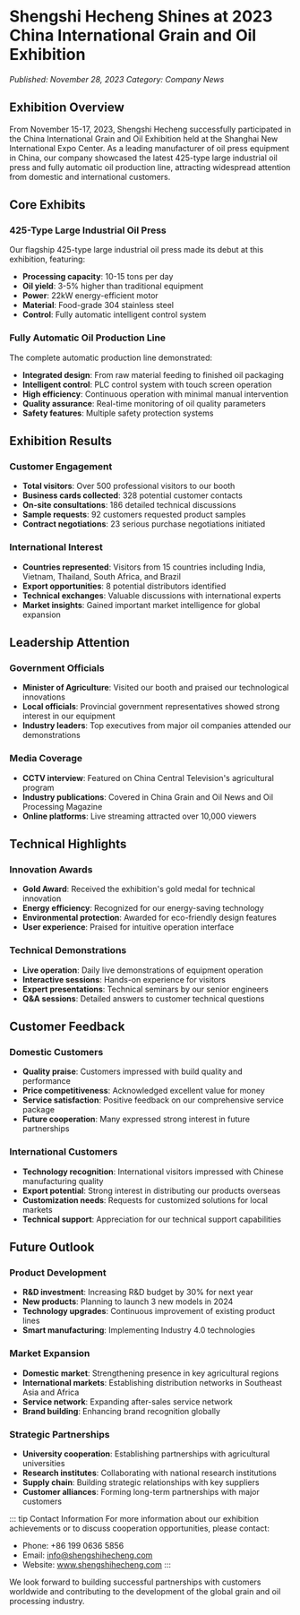 # Shengshi Hecheng Shines at 2023 China International Grain and Oil Exhibition

*Published: November 28, 2023*
*Category: Company News*

## Exhibition Overview

From November 15-17, 2023, Shengshi Hecheng successfully participated in the China International Grain and Oil Exhibition held at the Shanghai New International Expo Center. As a leading manufacturer of oil press equipment in China, our company showcased the latest 425-type large industrial oil press and fully automatic oil production line, attracting widespread attention from domestic and international customers.

## Core Exhibits

### 425-Type Large Industrial Oil Press

Our flagship 425-type large industrial oil press made its debut at this exhibition, featuring:
- **Processing capacity**: 10-15 tons per day
- **Oil yield**: 3-5% higher than traditional equipment
- **Power**: 22kW energy-efficient motor
- **Material**: Food-grade 304 stainless steel
- **Control**: Fully automatic intelligent control system

### Fully Automatic Oil Production Line

The complete automatic production line demonstrated:
- **Integrated design**: From raw material feeding to finished oil packaging
- **Intelligent control**: PLC control system with touch screen operation
- **High efficiency**: Continuous operation with minimal manual intervention
- **Quality assurance**: Real-time monitoring of oil quality parameters
- **Safety features**: Multiple safety protection systems

## Exhibition Results

### Customer Engagement
- **Total visitors**: Over 500 professional visitors to our booth
- **Business cards collected**: 328 potential customer contacts
- **On-site consultations**: 186 detailed technical discussions
- **Sample requests**: 92 customers requested product samples
- **Contract negotiations**: 23 serious purchase negotiations initiated

### International Interest
- **Countries represented**: Visitors from 15 countries including India, Vietnam, Thailand, South Africa, and Brazil
- **Export opportunities**: 8 potential distributors identified
- **Technical exchanges**: Valuable discussions with international experts
- **Market insights**: Gained important market intelligence for global expansion

## Leadership Attention

### Government Officials
- **Minister of Agriculture**: Visited our booth and praised our technological innovations
- **Local officials**: Provincial government representatives showed strong interest in our equipment
- **Industry leaders**: Top executives from major oil companies attended our demonstrations

### Media Coverage
- **CCTV interview**: Featured on China Central Television's agricultural program
- **Industry publications**: Covered in China Grain and Oil News and Oil Processing Magazine
- **Online platforms**: Live streaming attracted over 10,000 viewers

## Technical Highlights

### Innovation Awards
- **Gold Award**: Received the exhibition's gold medal for technical innovation
- **Energy efficiency**: Recognized for our energy-saving technology
- **Environmental protection**: Awarded for eco-friendly design features
- **User experience**: Praised for intuitive operation interface

### Technical Demonstrations
- **Live operation**: Daily live demonstrations of equipment operation
- **Interactive sessions**: Hands-on experience for visitors
- **Expert presentations**: Technical seminars by our senior engineers
- **Q&A sessions**: Detailed answers to customer technical questions

## Customer Feedback

### Domestic Customers
- **Quality praise**: Customers impressed with build quality and performance
- **Price competitiveness**: Acknowledged excellent value for money
- **Service satisfaction**: Positive feedback on our comprehensive service package
- **Future cooperation**: Many expressed strong interest in future partnerships

### International Customers
- **Technology recognition**: International visitors impressed with Chinese manufacturing quality
- **Export potential**: Strong interest in distributing our products overseas
- **Customization needs**: Requests for customized solutions for local markets
- **Technical support**: Appreciation for our technical support capabilities

## Future Outlook

### Product Development
- **R&D investment**: Increasing R&D budget by 30% for next year
- **New products**: Planning to launch 3 new models in 2024
- **Technology upgrades**: Continuous improvement of existing product lines
- **Smart manufacturing**: Implementing Industry 4.0 technologies

### Market Expansion
- **Domestic market**: Strengthening presence in key agricultural regions
- **International markets**: Establishing distribution networks in Southeast Asia and Africa
- **Service network**: Expanding after-sales service network
- **Brand building**: Enhancing brand recognition globally

### Strategic Partnerships
- **University cooperation**: Establishing partnerships with agricultural universities
- **Research institutes**: Collaborating with national research institutions
- **Supply chain**: Building strategic relationships with key suppliers
- **Customer alliances**: Forming long-term partnerships with major customers

::: tip Contact Information
For more information about our exhibition achievements or to discuss cooperation opportunities, please contact:
- Phone: +86 199 0636 5856
- Email: info@shengshihecheng.com
- Website: www.shengshihecheng.com
:::

We look forward to building successful partnerships with customers worldwide and contributing to the development of the global grain and oil processing industry.